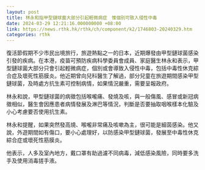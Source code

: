 ```yaml
---
layout: post
title: 林永和指甲型鏈球菌大部分引起輕微病症　惟個別可致入侵性中毒
date: 2024-03-29 12:21:16.000000000 +08:00
link: https://news.rthk.hk/rthk/ch/component/k2/1746803-20240329.htm
categories: rthk
---
```


復活節假期不少市民出境旅行，旅遊熱點之一的日本，近期爆發由甲型鏈球菌感染引發的疾病。在本港，疫苗可預防疾病科學委員會成員、家庭醫生林永和表示，甲型鏈球菌大部分只會引起輕微病症，個別或會導致入侵性中毒，包括中毒性休克綜合症及壞死性筋膜炎。他近期曾向兒科醫生了解過，部分兒童在旅遊期間感染甲型鏈球菌，及時處方抗生素可控制病情，如果情況嚴重，需要呈報政府。

林永和說，甲型鏈球菌的病徵包括喉嚨痛、發燒及咳，與一般傷風、感冒或新冠病徵相似，醫生會因應患者病情發展及淋巴等情況，判斷是否要抽取咽喉樣本化驗及小心考慮要否使用抗生素。

林永和提醒，如果突然發高燒、喉嚨非常痛及咳嗽為主，很可能是細茵感染。他又說，外遊期間如有傷口，要小心處理好，以防感染甲型鏈球菌，發展至中毒性休克綜合症或壞死性筋膜炎。

他表示，人多及室內地方，戴口罩有助過濾不同病毒，減低感染風險，同時要多洗手及使用消毒搓手液。
